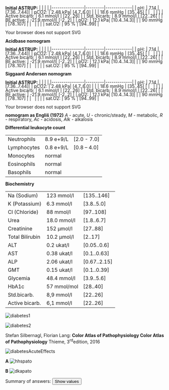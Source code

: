 <div class="w3-row">
<div class="w3-twothird">

<bdl-tabs idlist="astrup2,astrup,astrup3,biochemie,diabetes,patogenesis" 
  titlelist="ASTRUP pH pCO2,ASTRUP pH HCO3-,ASTRUP BE pCO2,Biochemie,Pathophysiology DM,Patogenesis"></bdl-tabs>

<div class="w3-row">
  <div id="astrup" style="line-height:0.9">
    <div class="w3-half w3-sand w3-large w3-padding">

**Initial ASTRUP:**
|                |         |             |
|----------------|---------|-------------|
| pH:            |  7.14   | [7.36..7.44]|
| pCO2:          | 2.48 kPa| [4.7..6.0]  |
|                | 18.6 mmHg | [35..45]   |
| &nbsp;         |         |             |
| Active bicarb: | 6.1 mmol/l | [22..26]  |
| Std. bicarb:   | 8.9 mmol/l | [22..26]  |
| BE active:     | -21.9 mmol/l| [-2..2]  |
| pO2:           | 12.1 kPa| [10.4..14.3]|
|                | 90 mmHg | [78..107]   |
| &nbsp;         |         |             |
| sat.O2:        | 95 %    | [94..99]    |

  </div>
<div class="w3-half">

<object id="mySvg" type="image/svg+xml" data="screen/Acid-base_nomogramK1.svg" style="width:100%">
  Your browser does not support SVG
</object>

**Acidbase nomogram**
</div>
</div>
<div id="astrup2" style="line-height:0.9">
    <div class="w3-half w3-sand w3-large w3-padding">

**Initial ASTRUP:**
|                |         |             |
|----------------|---------|-------------|
| pH:            |  7.14   | [7.36..7.44]|
| pCO2:          | 2.48 kPa| [4.7..6.0]  |
|                | 18.6 mmHg | [35..45]   |
| &nbsp;         |         |             |
| Active bicarb: | 6.1 mmol/l | [22..26]  |
| Std. bicarb:   | 8.9 mmol/l | [22..26]  |
| BE active:     | -21.9 mmol/l| [-2..2]  |
| pO2:           | 12.1 kPa| [10.4..14.3]|
|                | 90 mmHg | [78..107]   |
| &nbsp;         |         |             |
| sat.O2:        | 95 %    | [94..99]    |

  </div>
<div class="w3-half">

<bdl-sachart fromid="idfmi" refindex="9,3" convertors="1,1,0;1,133.322" width="250" height="250" p-H="6.9" p-c-o2="40"></bdl-sachart> 


**Siggaard Andersen nomogram**

</div>
</div>

<div id="astrup3" style="line-height:0.9">
<div class="w3-half">
    <div class="w3-sand w3-large w3-margin">

**Initial ASTRUP:**
|                |         |             |
|----------------|---------|-------------|
| pH:            |  7.14   | [7.36..7.44]|
| pCO2:          | 2.48 kPa| [4.7..6.0]  |
|                | 18.6 mmHg | [35..45]   |
| &nbsp;         |         |             |
| Active bicarb: | 6.1 mmol/l | [22..26]  |
| Std. bicarb:   | 8.9 mmol/l | [22..26]  |
| BE active:     | -21.9 mmol/l| [-2..2]  |
| pO2:           | 12.1 kPa| [10.4..14.3]|
|                | 90 mmHg | [78..107]   |
| &nbsp;         |         |             |
| sat.O2:        | 95 %    | [94..99]    |
</div>
</div><div class="w3-half">
<object id="mySvg" type="image/svg+xml" data="screen/nomogramEnglis3.svg" style="width:100%">
  Your browser does not support SVG
</object>

**nomogram as Engliš (1972)** _A_ - acute, _U_ - chronic/steady, _M_ - metabolic, _R_ - respiratory, _Ac_ - acidosis, _Alk_ - alkalosis
</div>
</div>

<div id="biochemie" style="line-height:0.9">
    <div class="w3-half w3-sand w3-large w3-padding">

**Differential leukocyte count**

|              |               |           |
|--------------|---------------|-----------|
| Neutrophils  | 8.9 e+9/L     | [2.0 - 7.0] |
| Lymphocytes  | 0.8 e+9/L     | [0.8 – 4.0] |
| Monocytes    | normal        |           |
| Eosinophils  | normal        |           |
| Basophils    | normal        |           |

**Biochemistry**

|                |               |             |
|----------------|---------------|-------------|
| Na (Sodium)    | 123 mmol/l    | [135..146]  |
| K (Potassium)  | 6.3 mmol/l    | [3.8..5.0]  |
| Cl (Chloride)  | 88 mmol/l     | [97..108]   |
| Urea           | 18.0 mmol/l   | [1.8..6.7]  |
| Creatinine     | 152 µmol/l    | [27..88]    |
| Total Bilirubin| 10.2 µmol/l   | [2..17]     |
| ALT            | 0.2 ukat/l    | [0.05..0.6] |
| AST            | 0.38 ukat/l   | [0.1..0.63] |
| ALP            | 2.06 ukat/l   | [0.67..2.15]|
| GMT            | 0.15 ukat/l   | [0.1..0.39] |
| Glycemia       | 48.4 mmol/l   | [3.9..5.6]  |
| HbA1c          | 57 mmol/mol   | [28..40]    |
| Std.bicarb. | 8,9 mmol/l | [22..26] |
| Active bicarb. | 6,1 mmol/l | [22..26] |

</div>
<div class="w3-half">

<bdl-calculator></bdl-calculator>
</div>    

</div>
<div id="diabetes">
<div class="w3-half">

![diabetes1](diabetes1.jpg)

![diabetes2](diabetes2.jpg)

Stefan Silbernagl, Florian Lang: **Color Atlas of Pathophysiology
Color Atlas of Pathophysiology** Thieme, 3<sup>rd</sup>edition, 2016 

</div>
<div class="w3-half">

![diabetesAcuteEffects](diabetesAcuteEffects.jpg)

</div>
</div>
<div id="patogenesis">

**A**
![hhspato](hhspato.png)

**B**
![dkapato](dkapato.png)

</div>

</div>
</div>
<div class="w3-third">
<bdl-quizx id="q7" type="choice2" 
           question="3.1 What type of ABR disorder is this - as in pH pCO2 diagram?" 
           answers="A. chronic base deficit|B. acute base deficit|C. chronic hypercapnia|D. acute hypercapnia" 
           correctoptions="true|false|false|false" 
           explanations="ano|ne|ne|ne" 
           buttontitle="zkontrolovat odpověď"></bdl-quizx>
<bdl-quizx id="q70" type="choice2" 
           question="3.2 What type of ABR disorder is this - as in pH HCO3- diagram?" 
           answers="A. metabolic acidosis|B. acute respiratory acidosis|C. chronic respiratory acidosis|D. metabolic alkalosis" 
           correctoptions="true|false|false|false" 
           explanations="yes|no|no|no" 
           buttontitle="check answer"></bdl-quizx>
<bdl-quizx id="q7b" type="choice2" 
           question="3.3 What type of ABR disorder is this - as in BE pCO2 nomogram?" 
           answers="A. UMAc - steady metabolická acidosis|B. AMAc - acute metabolic acidosis|C. URAlk - steady respiratory alkalosis|D. AMAlk - acute metabolic alkalosis" 
           correctoptions="true|false|false|false" 
           explanations="ano|ne|ne|ne" 
           buttontitle="zkontrolovat odpověď"></bdl-quizx>                
<bdl-quizx id="q7a" type="choice2" 
           question="3.4 What could this be a complication of type 1 DM?" 
           answers="A. diabetic ketoacidosis| B. hypochloremic alkalosis in diabetes and vomiting|C. hyperglycemic hyperosmolar coma" 
           correctoptions="true|false|false" 
           explanations="yes|no|no" 
           buttontitle="check answer"></bdl-quizx>           
<bdl-quizx id="q8" type="choice2" 
           question="3.5 What is the anion gap?" 
           answers="A. AG = Na<sup>+</sup> – (Cl<sup>-</sup> + HCO3<sup>-</sup>) in the USA and at our institute<br/>AG = (Na<sup>+</sup>+K<sup>+</sup>) – (Cl<sup>-</sup> + HCO3<sup>-</sup>) in Europe|B. AG = (Na<sup>+</sup>) + (2x Cl<sup>-</sup>) + (HCO3<sup>-</sup>) in the USA and at our institute<br/>|C. AG = (Na<sup>+</sup>) + (2x Cl<sup>-</sup>) + (HCO3<sup>-</sup>) + (K<sup>+</sup>) in Europe" 
           correctoptions="true|false|false" 
           explanations="yes|no|no" 
           buttontitle="check answer"></bdl-quizx>
<bdl-quizx id="q8a" type="choice2" 
           question="3.6 The anion gap typically ranges from 10-12 mmol/l, marginally then 16 mmol/l. An increased anion gap may indicate the presence of certain diseases or conditions, such as metabolic acidosis. Calculate the anion gap from memory or on a calculator according to the values and select:" 
           answers="A. AG = 28.9| B. AG = 314.2 | C. AG = 10" 
           correctoptions="true|false" 
           explanations="yes|no" 
           buttontitle="check answer"></bdl-quizx>           
<bdl-quizx id="q9" type="choice2" 
           question="3.7 How would ABR parameters and clinical picture change during vomiting?" 
           answers="A. vomiting results in the loss of K<sup>+</sup>, leading to the development of hypokalemia and if the situation is not addressed, the exchange of H<sup>+</sup> for K<sup>+</sup> on the cell membrane (K<sup>+</sup> goes out, H<sup>+</sup> inside, leading to alkalization of the internal environment.|B. Vomiting leads to the complication of existing metabolic acidosis by metabolic alkalosis (loss of H<sup>+</sup>, Cl<sup>-</sup>), suppression of respiratory compensatory mechanisms, deepening dehydration, increasing losses of K<sup>+</sup> and worsening of the condition (combined ABR disorder, K<sup>+</sup> depletion)." 
           correctoptions="false|true" 
           explanations="no|yes" 
           buttontitle="check answer"></bdl-quizx>
<bdl-quizx id="q10" type="choice2" 
           question="3.8 What findings do you expect in urine?" 
           answers="A. I would expect ketonuria, glycosuria, polyuria, higher amounts of Na<sup>+</sup>, K<sup>+</sup> and phosphates, acidic pH|B. urine pH will be alkaline, there will be ketonuria, low concentration of K<sup>+</sup>, Na<sup>+</sup> and phosphates, there will be severe proteinuria" 
           correctoptions="true|false" 
           explanations="yes|no" 
           buttontitle="check answer"></bdl-quizx>
<bdl-quizx id="q11" type="choice2" 
           question="3.9 What osmolality of serum do you expect? How can it be calculated?" 
           answers="A. Osmolarity will be decreased due to loss of sodium and potassium, formula (Na<sup>+</sup>) + (Cl<sup>-</sup>) + (K<sup>+</sup>) + urea|B. Osmolarity = (2xNa) + glycemia + urea - osmolarity will be increased" 
           correctoptions="false|true" 
           explanations="no|yes|no" 
           buttontitle="check answer"></bdl-quizx>
<bdl-quizx id="q12" type="choice2" 
           question="3.10 How would you interpret renal parameters?" 
           answers="A. Elevation of urea and creatinine vs. due to dehydration and practically prerenal failure with the development of renal ischemia. Another reason could also be chronic renal insufficiency developed over the course of the disease due to the patient's non-cooperation in treatment. Currently worsened by concurrently running complication and dehydration.|B. The increase in renal parameters in this patient is exclusively caused by the consumption of an excessive amount of foods rich in proteins. Due to the diabetic condition of the patient, their body incorrectly and too rapidly metabolizes proteins, leading to the overload of the organism with metabolites, such as creatinine and urea. This condition, called 'Protein-induced renal dysfunction in diabetes', is a common complication in diabetic patients who do not adhere to strict dietary restrictions." 
           correctoptions="true|false" 
           explanations="yes|no" 
           buttontitle="check answer"></bdl-quizx>
<bdl-quizx id="q13" type="choice2" 
           question="3.11 What is the development of potassium levels in ketoacidosis? Over time, at the start of treatment and its continuation in the further course without potassium substitution?" 
           answers="A. Hyperkalemia persists throughout, it adjusts only when glucose drops < 10mmol/L. If treatment is not initiated, the patient with hyperglycemia and hyperkalemia dies from malignant arrhythmia, if potassium is substituted during treatment, hyperkalemia worsens and the patient is at risk of malignant arrhythmia.|B. metabolic acidosis initially causes hyperkalemia, which is corrected by treatment to the right value, if K<sup>+</sup> is not compensated by infusions, the patient is at risk of severe hypokalemia due to potassium losses through urine and depletion of IC reserves." 
           correctoptions="false|true" 
           explanations="no|yes" 
           buttontitle="check answer"></bdl-quizx>
<bdl-quizx id="q14" type="choice2" 
           question="3.12 What is the cause of diabetic ketoacidosis?" 
           answers="A. absolute lack of insulin and excess of glucagon|B. relative lack of insulin" 
           correctoptions="true|false" 
           explanations="yes|no" 
           buttontitle="check answer"></bdl-quizx>
<bdl-quizx id="q15" type="choice2" 
           question="3.13 What is the pathogenesis of the development of diabetic ketoacidosis?"
           answers="A. diagram (A)|B. diagram(B)" 
           correctoptions="false|true" 
           explanations="ne|ano" 
           buttontitle="check answer"></bdl-quizx>
<bdl-quizx id="q16" type="choice2" 
           question="3.14 Which other conditions lead to increased production of ketone bodies?" 
           answers="A. alcoholism and starvation|B. hypothyroidism, Cushing's syndrome" 
           correctoptions="true|false" 
           explanations="yes|no" 
           buttontitle="check answer"></bdl-quizx>
<bdl-quiz-summary id="qs1">
  Summary of answers:
  <button class="w3-right w3-button w3-theme" onclick="document.getElementById('mySvg').contentDocument.getElementById('patientpoint').style.display='';">Show values</button>
</bdl-quiz-summary>
<bdl-quiz-control ids="q7;astrup2,q70;astrup,q7b;astrup3,q7a,q8,q8a;biochemie,q9,q10,q11,q12,q13,q14,q15;patogenesis,q16,qs1"></bdl-quiz-control>    </div>
</div>